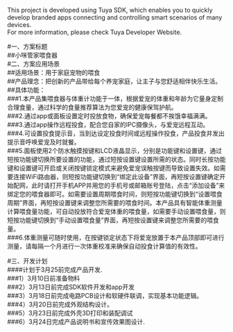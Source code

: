 
This project is developed using Tuya SDK, which enables you to quickly develop branded apps connecting and controlling smart scenarios of many devices.         
For more information, please check Tuya Developer Website.

#一、方案标题<br>
##小咪管家喂食器<br>
#二、方案应用场景<br>
##适用场景：用于家庭宠物的喂食<br>
##产品理念：把创新的产品带给每个养宠家庭，让主子与您舒适相伴快乐生活。<br>
##具体功能：<br>
###1.本产品集喂食器与体重计功能于一体，根据爱宠的体重和年龄为它量身定制合理食量，通过科学的食量推荐算法为您爱宠的健康保驾护航。<br>
###2.通过app或面板设置定时投放食物，确保爱宠每餐都不挨饿幸福满满。<br>
###3.通过app操作远程投食，配合您自家的IPC摄像头，与爱宠远程互动。<br>
###4.可设置投食提示音，当到达设定投食时间或远程操作投食，产品投食并发出提示音呼唤爱宠及时就餐。<br>
###5.面板使用2个防水触摸按键和LCD液晶显示，分别是功能键和设置键，通过短按功能键切换所要设置的功能，通过短按设置键设置所需的状态。同时长按功能键和设置键可开启或关闭按键锁定模式来避免爱宠误触按键而导致设置失效。如需要连接WiFi路由器，则短按功能键切换到“绑定此设备”界面，再短按设置键确定开始配网，此时请打开手机APP并用您的手机号或邮箱账号登陆，点击“添加设备”来绑定您的喂食器即可。如需要设置周期喂食时间，则短按功能键切换到“设置喂食周期”界面，再短按设置键来调整您所需要的喂食时间。本产品具有智能体重测量计算喂食量功能，可自动投放符合爱宠体重的喂食量，如需要手动设置喂食量，则短按功能键切换到“手动设置喂食量”界面，再短按设置键来调整您所需要的喂食量。<br>
###6.体重测量可随时使用，在按键锁定状态下将爱宠放置于本产品顶部即可进行测量，请每隔一个月进行一次体重校准来确保自动投食计算值的有效性。<br>

#三、开发计划<br>
####计划于3月25前完成产品开发.<br>
###1）3月10日前准备物料<br>
###2）3月13日前完成SDK软件开发和app开发<br>
###3）3月18日前完成电路PCB设计和软硬件联调，实现基本功能逻辑。<br>
###4）3月20日前完成外观结构设计。<br>
###5）3月23日前完成外壳3D打印和装配调试<br>
###6）3月24日完成产品说明书和宣传效果图设计.<br>


